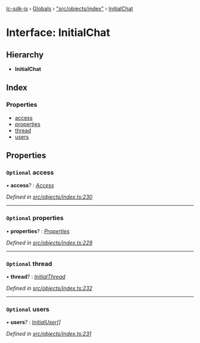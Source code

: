 [lc-sdk-js](../README.md) › [Globals](../globals.md) › ["src/objects/index"](../modules/_src_objects_index_.md) › [InitialChat](_src_objects_index_.initialchat.md)

# Interface: InitialChat

## Hierarchy

* **InitialChat**

## Index

### Properties

* [access](_src_objects_index_.initialchat.md#optional-access)
* [properties](_src_objects_index_.initialchat.md#optional-properties)
* [thread](_src_objects_index_.initialchat.md#optional-thread)
* [users](_src_objects_index_.initialchat.md#optional-users)

## Properties

### `Optional` access

• **access**? : *[Access](_src_objects_index_.access.md)*

*Defined in [src/objects/index.ts:230](https://github.com/livechat/lc-sdk-js/blob/38eeefe/src/objects/index.ts#L230)*

___

### `Optional` properties

• **properties**? : *[Properties](_src_objects_index_.properties.md)*

*Defined in [src/objects/index.ts:229](https://github.com/livechat/lc-sdk-js/blob/38eeefe/src/objects/index.ts#L229)*

___

### `Optional` thread

• **thread**? : *[InitialThread](_src_objects_index_.initialthread.md)*

*Defined in [src/objects/index.ts:232](https://github.com/livechat/lc-sdk-js/blob/38eeefe/src/objects/index.ts#L232)*

___

### `Optional` users

• **users**? : *[InitialUser](_src_objects_index_.initialuser.md)[]*

*Defined in [src/objects/index.ts:231](https://github.com/livechat/lc-sdk-js/blob/38eeefe/src/objects/index.ts#L231)*

